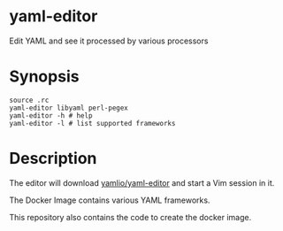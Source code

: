 yaml-editor
===========

Edit YAML and see it processed by various processors


# Synopsis

```
source .rc
yaml-editor libyaml perl-pegex
yaml-editor -h # help
yaml-editor -l # list supported frameworks
```

# Description

The editor will download
[yamlio/yaml-editor](https://hub.docker.com/r/yamlio/yaml-editor/) and start
a Vim session in it.

The Docker Image contains various YAML frameworks.

This repository also contains the code to create the docker image.
